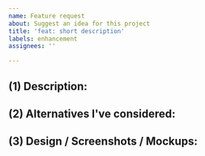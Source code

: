 ```yaml
---
name: Feature request
about: Suggest an idea for this project
title: 'feat: short description'
labels: enhancement
assignees: ''

---
```


## (1) Description:
<!-- A clear and concise description of what you want to happen and how it benefits the projects. -->

## (2) Alternatives I've considered:
<!-- A clear and concise description of any alternative solutions or features you've considered. -->

## (3) Design / Screenshots / Mockups:
<!-- Any other context or screenshots about the feature request. -->
